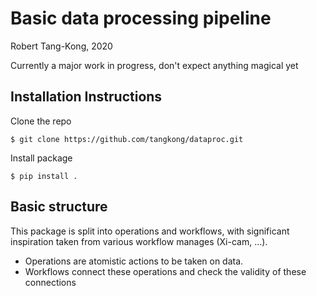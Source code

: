 # Basic data processing pipeline 
Robert Tang-Kong, 2020

Currently a major work in progress, don't expect anything magical yet
## Installation Instructions
Clone the repo

`$ git clone https://github.com/tangkong/dataproc.git`

 Install package
 
`$ pip install . `

## Basic structure
This package is split into operations and workflows, with significant inspiration taken from various workflow manages (Xi-cam, ...).  
- Operations are atomistic actions to be taken on data.
- Workflows connect these operations and check the validity of these connections